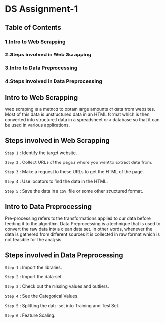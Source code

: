# DS Assignment-1

## Table of Contents

### 1.Intro to Web Scrapping

### 2.Steps involved in Web Scrapping

### 3.Intro to Data Preprocessing

### 4.Steps involved in Data Preprocessing

## Intro to Web Scrapping

Web scraping is a method to obtain large amounts of data from websites. Most of this data is unstructured data in an HTML format which is then converted into structured data in a spreadsheet or a database so that it can be used in various applications.

## Steps involved in Web Scrapping 

`Step 1` : Identify the target website.

`Step 2` : Collect URLs of the pages where you want to extract data from.

`Step 3` : Make a request to these URLs to get the HTML of the page.

`Step 4` : Use locators to find the data in the HTML.

`Step 5` : Save the data in a `CSV `file or some other structured format.

## Intro to Data Preprocessing

Pre-processing refers to the transformations applied to our data before feeding it to the algorithm. Data Preprocessing is a technique that is used to convert the raw data into a clean data set. In other words, whenever the data is gathered from different sources it is collected in raw format which is not feasible for the analysis.

## Steps involved in Data Preprocessing

`Step 1` : Import the libraries.

`Step 2` : Import the data-set.

`Step 3` : Check out the missing values and outliers.

`Step 4` : See the Categorical Values.

`Step 5` : Splitting the data-set into Training and Test Set.

`Step 6` : Feature Scaling.
